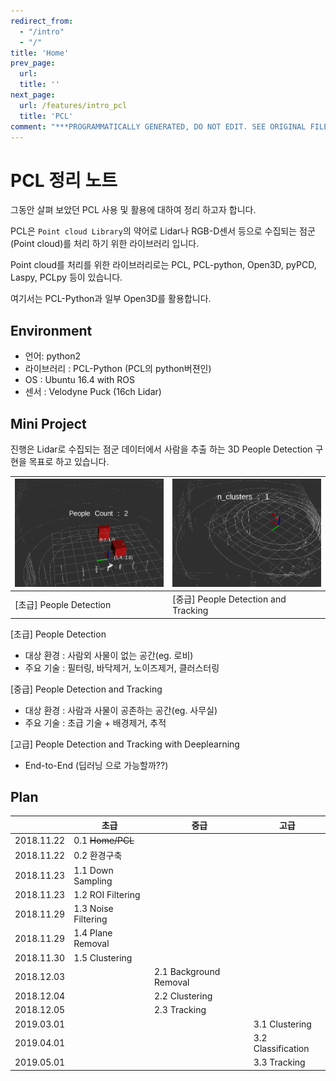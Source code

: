 ```yaml
---
redirect_from:
  - "/intro"
  - "/"
title: 'Home'
prev_page:
  url: 
  title: ''
next_page:
  url: /features/intro_pcl
  title: 'PCL'
comment: "***PROGRAMMATICALLY GENERATED, DO NOT EDIT. SEE ORIGINAL FILES IN /content***"
---
```

# PCL 정리 노트

그동안 살펴 보았던 PCL 사용 및 활용에 대하여 정리 하고자 합니다.

PCL은 `Point cloud Library`의 약어로 Lidar나 RGB-D센서 등으로 수집되는 점군(Point cloud)를 처리 하기 위한 라이브러리 입니다.

Point cloud를 처리를 위한 라이브러리로는 PCL, PCL-python, Open3D, pyPCD, Laspy, PCLpy 등이 있습니다.

여기서는 PCL-Python과 일부 Open3D를 활용합니다.

## Environment

- 언어: python2
- 라이브러리 : PCL-Python (PCL의 python버젼인)
- OS : Ubuntu 16.4 with ROS
- 센서 : Velodyne Puck (16ch Lidar)

## Mini Project

진행은 Lidar로 수집되는 점군 데이터에서 사람을 추출 하는 3D People Detection 구현을 목표로 하고 있습니다.

|![](lobby_demo.gif)|![](office_demo.gif)|
|-|-|
|[초급] People Detection|[중급] People Detection and Tracking|

[초급] People Detection
- 대상 환경 : 사람외 사물이 없는 공간(eg. 로비)
- 주요 기술 : 필터링, 바닥제거, 노이즈제거, 클러스터링

[중급] People Detection and Tracking
- 대상 환경 : 사람과 사물이 공존하는 공간(eg. 사무실)
- 주요 기술 : 초급 기술 + 배경제거, 추적

[고급] People Detection and Tracking with Deeplearning
- End-to-End (딥러닝 으로 가능할까??)

## Plan


|            | 초급                | 중급                   | 고급               |
|:----------:|---------------------|------------------------|--------------------|
| 2018.11.22 | 0.1 ~~Home/PCL~~    |                        |                    |
| 2018.11.22 | 0.2 환경구축        |                        |                    |
| 2018.11.23 | 1.1 Down Sampling   |                        |                    |
| 2018.11.23 | 1.2 ROI Filtering   |                        |                    |
| 2018.11.29 | 1.3 Noise Filtering |                        |                    |
| 2018.11.29 | 1.4 Plane Removal   |                        |                    |
| 2018.11.30 | 1.5 Clustering      |                        |                    |
| 2018.12.03 |                     | 2.1 Background Removal |                    |
| 2018.12.04 |                     | 2.2 Clustering         |                    |
| 2018.12.05 |                     | 2.3 Tracking           |                    |
| 2019.03.01 |                     |                        | 3.1 Clustering     |
| 2019.04.01 |                     |                        | 3.2 Classification |
| 2019.05.01 |                     |                        | 3.3 Tracking       |
